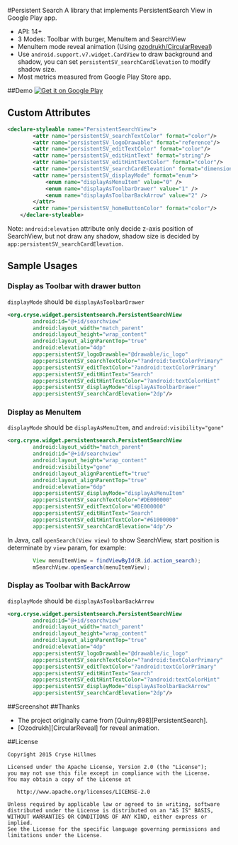 #Persistent Search
A library that implements PersistentSearch View in Google Play app.

- API: 14+
- 3 Modes: Toolbar with burger, MenuItem and SearchView
- MenuItem mode reveal animation (Using [ozodrukh/CircularReveal](https://github.com/ozodrukh/CircularReveal))
- Use `android.support.v7.widget.CardView` to draw background and shadow, you can set `persistentSV_searchCardElevation` to modify shadow size.
- Most metrics measured from Google Play Store app.

##Demo
<a href="https://play.google.com/store/apps/details?id=org.cryse.widget.persistentsearch.sample">
  <img alt="Get it on Google Play"
       src="https://developer.android.com/images/brand/en_generic_rgb_wo_60.png" />
</a>
## Custom Attributes
```xml
<declare-styleable name="PersistentSearchView">
        <attr name="persistentSV_searchTextColor" format="color"/>
        <attr name="persistentSV_logoDrawable" format="reference"/>
        <attr name="persistentSV_editTextColor" format="color"/>
        <attr name="persistentSV_editHintText" format="string"/>
        <attr name="persistentSV_editHintTextColor" format="color"/>
        <attr name="persistentSV_searchCardElevation" format="dimension"/>
        <attr name="persistentSV_displayMode" format="enum">
            <enum name="displayAsMenuItem" value="0" />
            <enum name="displayAsToolbarDrawer" value="1" />
            <enum name="displayAsToolbarBackArrow" value="2" />
        </attr>
        <attr name="persistentSV_homeButtonColor" format="color"/>
    </declare-styleable>
```
Note:
`android:elevation` attribute only decide z-axis position of SearchView, but not draw any shadow, shadow size is decided by `app:persistentSV_searchCardElevation`.
## Sample Usages
### Display as Toolbar with drawer button
`displayMode` should be `displayAsToolbarDrawer`

```xml
<org.cryse.widget.persistentsearch.PersistentSearchView
        android:id="@+id/searchview"
        android:layout_width="match_parent"
        android:layout_height="wrap_content"
        android:layout_alignParentTop="true"
        android:elevation="4dp"
        app:persistentSV_logoDrawable="@drawable/ic_logo"
        app:persistentSV_searchTextColor="?android:textColorPrimary"
        app:persistentSV_editTextColor="?android:textColorPrimary"
        app:persistentSV_editHintText="Search"
        app:persistentSV_editHintTextColor="?android:textColorHint"
        app:persistentSV_displayMode="displayAsToolbarDrawer"
        app:persistentSV_searchCardElevation="2dp"/>
```

### Display as MenuItem
`displayMode` should be `displayAsMenuItem`, and `android:visibility="gone"`
```xml
<org.cryse.widget.persistentsearch.PersistentSearchView
        android:layout_width="match_parent"
        android:id="@+id/searchview"
        android:layout_height="wrap_content"
        android:visibility="gone"
        android:layout_alignParentLeft="true"
        android:layout_alignParentTop="true"
        android:elevation="6dp"
        app:persistentSV_displayMode="displayAsMenuItem"
        app:persistentSV_searchTextColor="#DE000000"
        app:persistentSV_editTextColor="#DE000000"
        app:persistentSV_editHintText="Search"
        app:persistentSV_editHintTextColor="#61000000"
        app:persistentSV_searchCardElevation="4dp"/>
```
In Java, call `openSearch(View view)` to show SearchView, start position is determinate by `view` param, for example:
```java
        View menuItemView = findViewById(R.id.action_search);
        mSearchView.openSearch(menuItemView);
```
### Display as Toolbar with BackArrow
`displayMode` should be `displayAsToolbarBackArrow`
```xml
<org.cryse.widget.persistentsearch.PersistentSearchView
        android:id="@+id/searchview"
        android:layout_width="match_parent"
        android:layout_height="wrap_content"
        android:layout_alignParentTop="true"
        android:elevation="4dp"
        app:persistentSV_logoDrawable="@drawable/ic_logo"
        app:persistentSV_searchTextColor="?android:textColorPrimary"
        app:persistentSV_editTextColor="?android:textColorPrimary"
        app:persistentSV_editHintText="Search"
        app:persistentSV_editHintTextColor="?android:textColorHint"
        app:persistentSV_displayMode="displayAsToolbarBackArrow"
        app:persistentSV_searchCardElevation="2dp"/>
```

##Screenshot
##Thanks

- The project originally came from  [Quinny898][PersistentSearch].
- [Ozodrukh][CircularReveal] for reveal animation.

##License

    Copyright 2015 Cryse Hillmes

    Licensed under the Apache License, Version 2.0 (the "License");
    you may not use this file except in compliance with the License.
    You may obtain a copy of the License at

       http://www.apache.org/licenses/LICENSE-2.0

    Unless required by applicable law or agreed to in writing, software
    distributed under the License is distributed on an "AS IS" BASIS,
    WITHOUT WARRANTIES OR CONDITIONS OF ANY KIND, either express or implied.
    See the License for the specific language governing permissions and
    limitations under the License.
